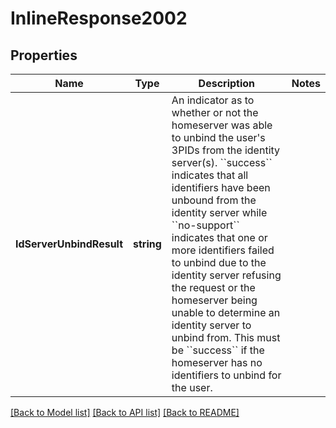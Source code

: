 # InlineResponse2002

## Properties

Name | Type | Description | Notes
------------ | ------------- | ------------- | -------------
**IdServerUnbindResult** | **string** | An indicator as to whether or not the homeserver was able to unbind the user&#39;s 3PIDs from the identity server(s). &#x60;&#x60;success&#x60;&#x60; indicates that all identifiers have been unbound from the identity server while &#x60;&#x60;no-support&#x60;&#x60; indicates that one or more identifiers failed to unbind due to the identity server refusing the request or the homeserver being unable to determine an identity server to unbind from. This must be &#x60;&#x60;success&#x60;&#x60; if the homeserver has no identifiers to unbind for the user. | 

[[Back to Model list]](../README.md#documentation-for-models) [[Back to API list]](../README.md#documentation-for-api-endpoints) [[Back to README]](../README.md)


